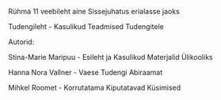 Rühma 11 veebileht aine Sissejuhatus erialasse jaoks

Tudengileht - Kasulikud Teadmised Tudengitele

Autorid:

Stina-Marie Maripuu - Esileht ja Kasulikud Materjalid Ülikooliks

Hanna Nora Vallner - Vaese Tudengi Abiraamat

Mihkel Roomet - Korrutatama Kiputatavad Küsimised
